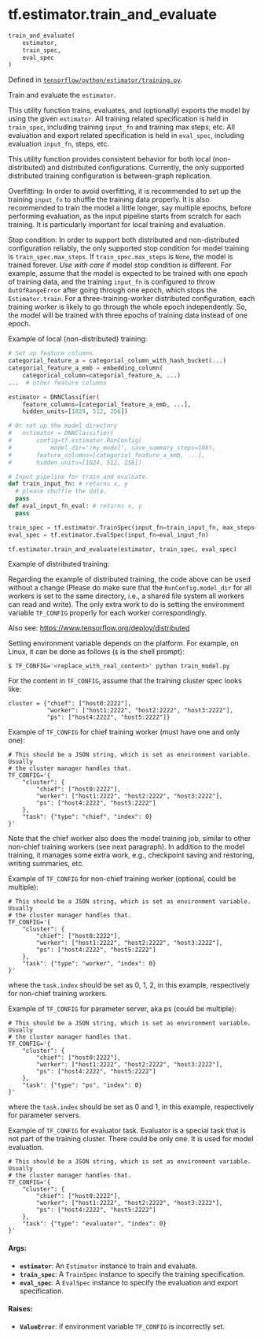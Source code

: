 <div itemscope itemtype="http://developers.google.com/ReferenceObject">
<meta itemprop="name" content="tf.estimator.train_and_evaluate" />
</div>

# tf.estimator.train_and_evaluate

``` python
train_and_evaluate(
    estimator,
    train_spec,
    eval_spec
)
```



Defined in [`tensorflow/python/estimator/training.py`](https://www.tensorflow.org/code/tensorflow/python/estimator/training.py).

Train and evaluate the `estimator`.

This utility function trains, evaluates, and (optionally) exports the model by
using the given `estimator`. All training related specification is held in
`train_spec`, including training `input_fn` and training max steps, etc. All
evaluation and export related specification is held in `eval_spec`, including
evaluation `input_fn`, steps, etc.

This utility function provides consistent behavior for both local
(non-distributed) and distributed configurations. Currently, the only
supported distributed training configuration is between-graph replication.

Overfitting: In order to avoid overfitting, it is recommended to set up the
training `input_fn` to shuffle the training data properly. It is also
recommended to train the model a little longer, say multiple epochs, before
performing evaluation, as the input pipeline starts from scratch for each
training. It is particularly important for local training and evaluation.

Stop condition: In order to support both distributed and non-distributed
configuration reliably, the only supported stop condition for model
training is `train_spec.max_steps`. If `train_spec.max_steps` is `None`, the
model is trained forever. *Use with care* if model stop condition is
different. For example, assume that the model is expected to be trained with
one epoch of training data, and the training `input_fn` is configured to throw
`OutOfRangeError` after going through one epoch, which stops the
`Estimator.train`. For a three-training-worker distributed configuration, each
training worker is likely to go through the whole epoch independently. So, the
model will be trained with three epochs of training data instead of one epoch.

Example of local (non-distributed) training:
```python
# Set up feature columns.
categorial_feature_a = categorial_column_with_hash_bucket(...)
categorial_feature_a_emb = embedding_column(
    categorical_column=categorial_feature_a, ...)
...  # other feature columns

estimator = DNNClassifier(
    feature_columns=[categorial_feature_a_emb, ...],
    hidden_units=[1024, 512, 256])

# Or set up the model directory
#   estimator = DNNClassifier(
#       config=tf.estimator.RunConfig(
#           model_dir='/my_model', save_summary_steps=100),
#       feature_columns=[categorial_feature_a_emb, ...],
#       hidden_units=[1024, 512, 256])

# Input pipeline for train and evaluate.
def train_input_fn: # returns x, y
  # please shuffle the data.
  pass
def eval_input_fn_eval: # returns x, y
  pass

train_spec = tf.estimator.TrainSpec(input_fn=train_input_fn, max_steps=1000)
eval_spec = tf.estimator.EvalSpec(input_fn=eval_input_fn)

tf.estimator.train_and_evaluate(estimator, train_spec, eval_spec)
```

Example of distributed training:

Regarding the example of distributed training, the code above can be used
without a change (Please do make sure that the `RunConfig.model_dir` for all
workers is set to the same directory, i.e., a shared file system all workers
can read and write). The only extra work to do is setting the environment
variable `TF_CONFIG` properly for each worker correspondingly.

Also see: https://www.tensorflow.org/deploy/distributed

Setting environment variable depends on the platform. For example, on Linux,
it can be done as follows (`$` is the shell prompt):
```
$ TF_CONFIG='<replace_with_real_content>' python train_model.py
```

For the content in `TF_CONFIG`, assume that the training cluster spec looks
like:
```
cluster = {"chief": ["host0:2222"],
           "worker": ["host1:2222", "host2:2222", "host3:2222"],
           "ps": ["host4:2222", "host5:2222"]}
```

Example of `TF_CONFIG` for chief training worker (must have one and only one):
```
# This should be a JSON string, which is set as environment variable. Usually
# the cluster manager handles that.
TF_CONFIG='{
    "cluster": {
        "chief": ["host0:2222"],
        "worker": ["host1:2222", "host2:2222", "host3:2222"],
        "ps": ["host4:2222", "host5:2222"]
    },
    "task": {"type": "chief", "index": 0}
}'
```
Note that the chief worker also does the model training job, similar to other
non-chief training workers (see next paragraph). In addition to the model
training, it manages some extra work, e.g., checkpoint saving and restoring,
writing summaries, etc.

Example of `TF_CONFIG` for non-chief training worker (optional, could be
multiple):
```
# This should be a JSON string, which is set as environment variable. Usually
# the cluster manager handles that.
TF_CONFIG='{
    "cluster": {
        "chief": ["host0:2222"],
        "worker": ["host1:2222", "host2:2222", "host3:2222"],
        "ps": ["host4:2222", "host5:2222"]
    },
    "task": {"type": "worker", "index": 0}
}'
```
where the `task.index` should be set as 0, 1, 2, in this example, respectively
for non-chief training workers.

Example of `TF_CONFIG` for parameter server, aka ps (could be multiple):
```
# This should be a JSON string, which is set as environment variable. Usually
# the cluster manager handles that.
TF_CONFIG='{
    "cluster": {
        "chief": ["host0:2222"],
        "worker": ["host1:2222", "host2:2222", "host3:2222"],
        "ps": ["host4:2222", "host5:2222"]
    },
    "task": {"type": "ps", "index": 0}
}'
```
where the `task.index` should be set as 0 and 1, in this example, respectively
for parameter servers.

Example of `TF_CONFIG` for evaluator task. Evaluator is a special task that is
not part of the training cluster. There could be only one. It is used for
model evaluation.
```
# This should be a JSON string, which is set as environment variable. Usually
# the cluster manager handles that.
TF_CONFIG='{
    "cluster": {
        "chief": ["host0:2222"],
        "worker": ["host1:2222", "host2:2222", "host3:2222"],
        "ps": ["host4:2222", "host5:2222"]
    },
    "task": {"type": "evaluator", "index": 0}
}'
```

#### Args:

* <b>`estimator`</b>: An `Estimator` instance to train and evaluate.
* <b>`train_spec`</b>: A `TrainSpec` instance to specify the training specification.
* <b>`eval_spec`</b>: A `EvalSpec` instance to specify the evaluation and export
    specification.


#### Raises:

* <b>`ValueError`</b>: if environment variable `TF_CONFIG` is incorrectly set.